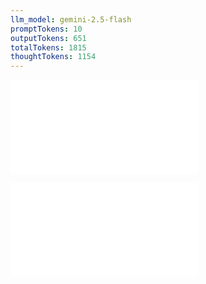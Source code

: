 ```yaml
---
llm_model: gemini-2.5-flash
promptTokens: 10
outputTokens: 651
totalTokens: 1815
thoughtTokens: 1154
---
```


![@](steps/prompt.965802d5.md)

![@](steps/response.3ea97c0b.md)